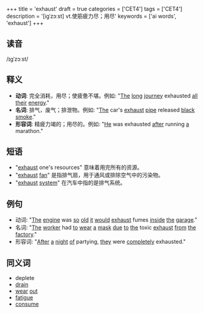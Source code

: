 +++
title = 'exhaust'
draft = true
categories = ['CET4']
tags = ['CET4']
description = '[igˈzɔːst] vt.使筋疲力尽；用尽'
keywords = ['ai words', 'exhaust']
+++

## 读音
/ɪɡˈzɔːst/

## 释义
- **动词**: 完全消耗，用尽；使疲惫不堪。例如: "[The](/post/the/) [long](/post/long/) [journey](/post/journey/) exhausted [all](/post/all/) [their](/post/their/) [energy](/post/energy/)." 
- **名词**: 排气，废气；排泄物。例如: "[The](/post/the/) car's [exhaust](/post/exhaust/) [pipe](/post/pipe/) released [black](/post/black/) [smoke](/post/smoke/)."
- **形容词**: 精疲力竭的；用尽的。例如: "[He](/post/he/) was exhausted [after](/post/after/) running [a](/post/a/) marathon."

## 短语
- "[exhaust](/post/exhaust/) one's resources" 意味着用完所有的资源。
- "[exhaust](/post/exhaust/) [fan](/post/fan/)" 是指排气扇，用于通风或排除空气中的污染物。
- "[exhaust](/post/exhaust/) [system](/post/system/)" 在汽车中指的是排气系统。

## 例句
- 动词: "[The](/post/the/) [engine](/post/engine/) was [so](/post/so/) [old](/post/old/) [it](/post/it/) [would](/post/would/) [exhaust](/post/exhaust/) fumes [inside](/post/inside/) [the](/post/the/) [garage](/post/garage/)."
- 名词: "[The](/post/the/) [worker](/post/worker/) had [to](/post/to/) [wear](/post/wear/) [a](/post/a/) [mask](/post/mask/) [due](/post/due/) [to](/post/to/) [the](/post/the/) toxic [exhaust](/post/exhaust/) [from](/post/from/) [the](/post/the/) [factory](/post/factory/)."
- 形容词: "[After](/post/after/) [a](/post/a/) [night](/post/night/) [of](/post/of/) partying, [they](/post/they/) were [completely](/post/completely/) exhausted."

## 同义词
- deplete
- [drain](/post/drain/)
- [wear](/post/wear/) [out](/post/out/)
- [fatigue](/post/fatigue/)
- [consume](/post/consume/)
